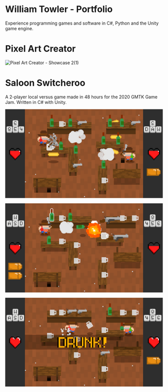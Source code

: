 # William Towler - Portfolio

Experience programming games and software in C#, Python and the Unity game engine.

# Pixel Art Creator

![Pixel Art Creator - Showcase 2(1)](https://github.com/MrWoafer/MrWoafer.github.io/assets/159387325/094cfb28-e1ac-40bd-9073-608957c248e4)

# Saloon Switcheroo

A 2-player local versus game made in 48 hours for the 2020 GMTK Game Jam. Written in C# with Unity.

![screenshot](Images/Saloon-Switcheroo-1.png)

![screenshot](Images/Saloon-Switcheroo-2.png)

![screenshot](Images/Saloon-Switcheroo-3.png)
